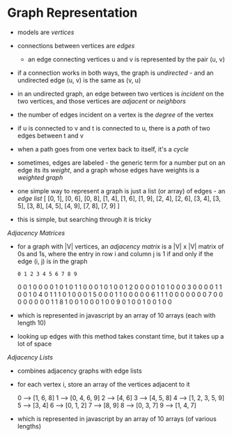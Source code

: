 # Graph Representation 
- models are *vertices*
- connections between vertices are *edges*
    - an edge connecting vertices u and v is represented by the pair (u, v)
- if a connection works in both ways, the graph is *undirected* - and an undirected edge (u, v) is the same as (v, u)
- in an undirected graph, an edge between two vertices is *incident* on the two vertices, and those vertices are *adjacent* or *neighbors*
- the number of edges incident on a vertex is the *degree* of the vertex 
- if u is connected to v and t is connected to u, there is a *path* of two edges between t and v
- when a path goes from one vertex back to itself, it's a *cycle*
- sometimes, edges are labeled - the generic term for a number put on an edge its its *weight*, and a graph whose edges have weights is a *weighted graph*

- one simple way to represent a graph is just a list (or array) of edges - an *edge list*
[ [0, 1], [0, 6], [0, 8], [1, 4], [1, 6], [1, 9], [2, 4], [2, 6], [3, 4], [3, 5], [3, 8], [4, 5], [4, 9], [7, 8], [7, 9] ]
- this is simple, but searching through it is tricky

*Adjacency Matrices*
- for a graph with |V| vertices, an *adjacency matrix* is a |V| x |V| matrix of 0s and 1s, where the entry in row i and column j is 1 if and only if the edge (i, j) is in the graph

      0 1 2 3 4 5 6 7 8 9

  0   0 1 0 0 0 0 1 0 1 0
  1   1 0 0 0 1 0 1 0 0 1
  2   0 0 0 0 1 0 1 0 0 0
  3   0 0 0 0 1 1 0 0 1 0
  4   0 1 1 1 0 1 0 0 0 1
  5   0 0 0 1 1 0 0 0 0 0
  6   1 1 1 0 0 0 0 0 0 0
  7   0 0 0 0 0 0 0 0 1 1
  8   1 0 0 1 0 0 0 1 0 0
  9   0 1 0 0 1 0 0 1 0 0
  
- which is represented in javascript by an array of 10 arrays (each with length 10)
- looking up edges with this method takes constant time, but it takes up a lot of space

*Adjacency Lists*
- combines adjacency graphs with edge lists
- for each vertex i, store an array of the vertices adjacent to it

  0 --> [1, 6, 8]
  1 --> [0, 4, 6, 9]
  2 --> [4, 6]
  3 --> [4, 5, 8]
  4 --> [1, 2, 3, 5, 9]
  5 --> [3, 4]
  6 --> [0, 1, 2]
  7 --> [8, 9]
  8 --> [0, 3, 7]
  9 --> [1, 4, 7]

- which is represented in javascript by an array of 10 arrays (of various lengths)

